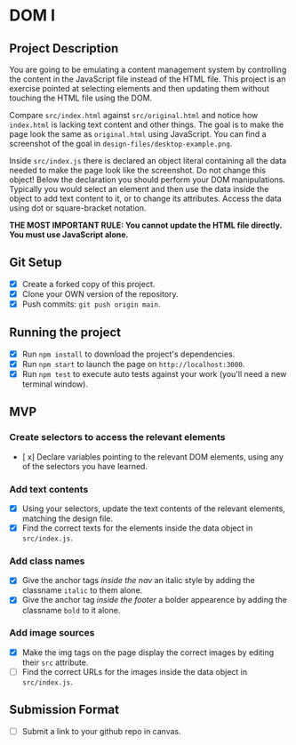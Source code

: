 # DOM I

## Project Description

You are going to be emulating a content management system by controlling the content in the JavaScript file instead of the HTML file. This project is an exercise pointed at selecting elements and then updating them without touching the HTML file using the DOM.

Compare `src/index.html` against `src/original.html` and notice how `index.html` is lacking text content and other things. The goal is to make the page look the same as `original.html` using JavaScript. You can find a screenshot of the goal in `design-files/desktop-example.png`.

Inside `src/index.js` there is declared an object literal containing all the data needed to make the page look like the screenshot. Do not change this object! Below the declaration you should perform your DOM manipulations. Typically you would select an element and then use the data inside the object to add text content to it, or to change its attributes. Access the data using dot or square-bracket notation.

**THE MOST IMPORTANT RULE: You cannot update the HTML file directly. You must use JavaScript alone.**

## Git Setup

- [x] Create a forked copy of this project.
- [x] Clone your OWN version of the repository.
- [x] Push commits: `git push origin main`.

## Running the project

- [x] Run `npm install` to download the project's dependencies.
- [x] Run `npm start` to launch the page on `http://localhost:3000`.
- [x] Run `npm test` to execute auto tests against your work (you'll need a new terminal window).

## MVP

### Create selectors to access the relevant elements

- [ x] Declare variables pointing to the relevant DOM elements, using any of the selectors you have learned.

### Add text contents

- [x] Using your selectors, update the text contents of the relevant elements, matching the design file.
- [x] Find the correct texts for the elements inside the data object in `src/index.js`.

### Add class names

- [x] Give the anchor tags _inside the nav_ an italic style by adding the classname `italic` to them alone.
- [x] Give the anchor tag _inside the footer_ a bolder appearence by adding the classname `bold` to it alone.

### Add image sources

- [x] Make the img tags on the page display the correct images by editing their `src` attribute.
- [ ] Find the correct URLs for the images inside the data object in `src/index.js`.

## Submission Format

- [ ] Submit a link to your github repo in canvas.

